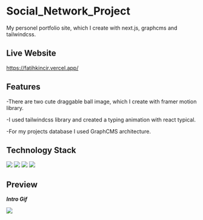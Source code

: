 # Social_Network_Project

My personel portfolio site, which I create with next.js, graphcms and tailwindcss.

## Live Website
https://fatihkincir.vercel.app/


## Features

-There are two cute draggable ball image, which I create with framer motion library.

-I used tailwindcss library and created a typing animation with react typical.

-For my projects database I used GraphCMS architecture.

 

## Technology Stack
 <span><img src="https://img.shields.io/badge/GraphCMS-fuchsia?style=for-the-badge&logo=graphcms&logoColor=white"></span>
 <span><img src="https://img.shields.io/badge/JavaScript-yellow?style=for-the-badge&logo=javascript&logoColor=white"></span>
 <span><img src="https://img.shields.io/badge/Next.JS-blue?style=for-the-badge&logo=next.js&logoColor=white"></span>
 <span><img src="https://img.shields.io/badge/Vercel-purple?style=for-the-badge&logo=vercel&logoColor=white"></span>

## Preview
  
   **_Intro Gif_**
  
<img src="public/images/portfolioGif.gif">
  
  <br>
  
  




